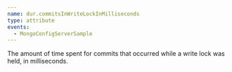 ```yaml
---
name: dur.commitsInWriteLockInMilliseconds
type: attribute
events:
  - MongoConfigServerSample
---
```


The amount of time spent for commits that occurred while a write lock was held, in milliseconds.